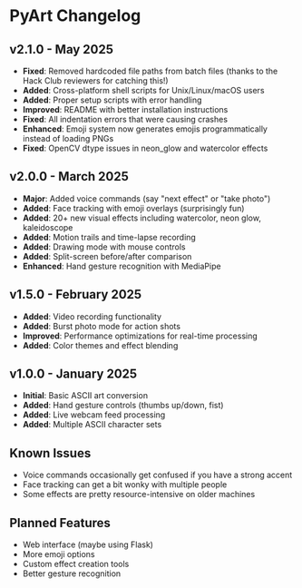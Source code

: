 # PyArt Changelog

## v2.1.0 - May 2025
- **Fixed**: Removed hardcoded file paths from batch files (thanks to the Hack Club reviewers for catching this!)
- **Added**: Cross-platform shell scripts for Unix/Linux/macOS users
- **Added**: Proper setup scripts with error handling
- **Improved**: README with better installation instructions
- **Fixed**: All indentation errors that were causing crashes
- **Enhanced**: Emoji system now generates emojis programmatically instead of loading PNGs
- **Fixed**: OpenCV dtype issues in neon_glow and watercolor effects

## v2.0.0 - March 2025
- **Major**: Added voice commands (say "next effect" or "take photo")
- **Added**: Face tracking with emoji overlays (surprisingly fun)
- **Added**: 20+ new visual effects including watercolor, neon glow, kaleidoscope
- **Added**: Motion trails and time-lapse recording
- **Added**: Drawing mode with mouse controls
- **Added**: Split-screen before/after comparison
- **Enhanced**: Hand gesture recognition with MediaPipe

## v1.5.0 - February 2025
- **Added**: Video recording functionality
- **Added**: Burst photo mode for action shots
- **Improved**: Performance optimizations for real-time processing
- **Added**: Color themes and effect blending

## v1.0.0 - January 2025
- **Initial**: Basic ASCII art conversion
- **Added**: Hand gesture controls (thumbs up/down, fist)
- **Added**: Live webcam feed processing
- **Added**: Multiple ASCII character sets

## Known Issues
- Voice commands occasionally get confused if you have a strong accent
- Face tracking can get a bit wonky with multiple people
- Some effects are pretty resource-intensive on older machines

## Planned Features
- Web interface (maybe using Flask)
- More emoji options
- Custom effect creation tools
- Better gesture recognition
